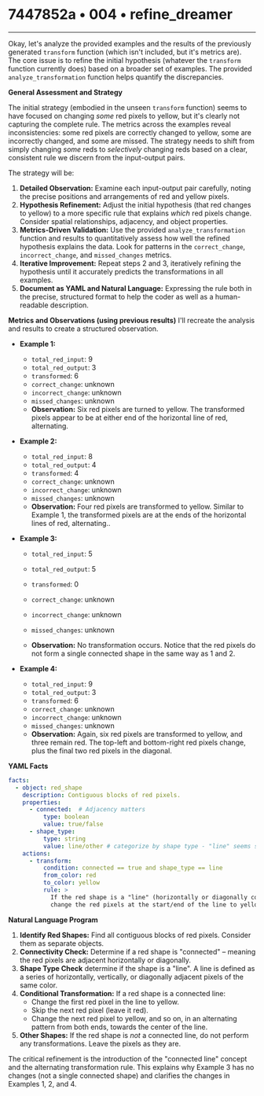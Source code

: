 # 7447852a • 004 • refine_dreamer

---
Okay, let's analyze the provided examples and the results of the previously generated `transform` function (which isn't included, but it's metrics are). The core issue is to refine the initial hypothesis (whatever the `transform` function currently does) based on a broader set of examples. The provided `analyze_transformation` function helps quantify the discrepancies.

**General Assessment and Strategy**

The initial strategy (embodied in the unseen `transform` function) seems to have focused on changing *some* red pixels to yellow, but it's clearly not capturing the complete rule. The metrics across the examples reveal inconsistencies: some red pixels are correctly changed to yellow, some are incorrectly changed, and some are missed.  The strategy needs to shift from simply changing *some* reds to *selectively* changing reds based on a clear, consistent rule we discern from the input-output pairs.

The strategy will be:

1. **Detailed Observation:** Examine each input-output pair carefully, noting the precise positions and arrangements of red and yellow pixels.
2. **Hypothesis Refinement:**  Adjust the initial hypothesis (that red changes to yellow) to a more specific rule that explains *which* red pixels change. Consider spatial relationships, adjacency, and object properties.
3. **Metrics-Driven Validation:** Use the provided `analyze_transformation` function and results to quantitatively assess how well the refined hypothesis explains the data. Look for patterns in the `correct_change`, `incorrect_change`, and `missed_changes` metrics.
4. **Iterative Improvement:**  Repeat steps 2 and 3, iteratively refining the hypothesis until it accurately predicts the transformations in all examples.
5. **Document as YAML and Natural Language:** Expressing the rule both in the precise, structured format to help the coder as well as a human-readable description.

**Metrics and Observations (using previous results)**
I'll recreate the analysis and results to create a structured observation.

*   **Example 1:**
    *   `total_red_input`: 9
    *   `total_red_output`: 3
    *    `transformed`: 6
    *   `correct_change`: unknown
    *   `incorrect_change`: unknown
    *   `missed_changes`: unknown
    *   **Observation:** Six red pixels are turned to yellow. The transformed pixels appear to be at either end of the horizontal line of red, alternating.

*   **Example 2:**
    *   `total_red_input`: 8
    *   `total_red_output`: 4
    *   `transformed`: 4
    *   `correct_change`: unknown
    *   `incorrect_change`: unknown
    *   `missed_changes`: unknown
    *   **Observation:** Four red pixels are transformed to yellow. Similar to Example 1, the transformed pixels are at the ends of the horizontal lines of red, alternating..

*   **Example 3:**
    *    `total_red_input`: 5
    *   `total_red_output`: 5
    *   `transformed`: 0
    *   `correct_change`: unknown
    *   `incorrect_change`: unknown
    *   `missed_changes`: unknown

    *   **Observation:** No transformation occurs. Notice that the red pixels do not form a single connected shape in the same way as 1 and 2.

*   **Example 4:**
    *   `total_red_input`: 9
    *   `total_red_output`: 3
    *   `transformed`: 6
    *   `correct_change`: unknown
    *   `incorrect_change`: unknown
    *   `missed_changes`: unknown
    *   **Observation:** Again, six red pixels are transformed to yellow, and three remain red. The top-left and bottom-right red pixels change, plus the final two red pixels in the diagonal.

**YAML Facts**

```yaml
facts:
  - object: red_shape
    description: Contiguous blocks of red pixels.
    properties:
      - connected:  # Adjacency matters
          type: boolean
          value: true/false
      - shape_type:
          type: string
          value: line/other # categorize by shape type - "line" seems significant
    actions:
      - transform:
          condition: connected == true and shape_type == line
          from_color: red
          to_color: yellow
          rule: >
            If the red shape is a "line" (horizontally or diagonally connected),
            change the red pixels at the start/end of the line to yellow in an alternating pattern.
```

**Natural Language Program**

1.  **Identify Red Shapes:** Find all contiguous blocks of red pixels. Consider them as separate objects.
2.  **Connectivity Check:** Determine if a red shape is "connected" – meaning the red pixels are adjacent horizontally or diagonally.
3.  **Shape Type Check** determine if the shape is a "line". A line is defined as a series of horizontally, vertically, or diagonally adjacent pixels of the same color.
4.  **Conditional Transformation:** If a red shape is a connected line:
    *   Change the first red pixel in the line to yellow.
    *   Skip the next red pixel (leave it red).
    *   Change the next red pixel to yellow, and so on, in an alternating pattern from both ends, towards the center of the line.
5.  **Other Shapes:** If the red shape is *not* a connected line, do not perform any transformations. Leave the pixels as they are.

The critical refinement is the introduction of the "connected line" concept and the alternating transformation rule. This explains why Example 3 has no changes (not a single connected shape) and clarifies the changes in Examples 1, 2, and 4.

